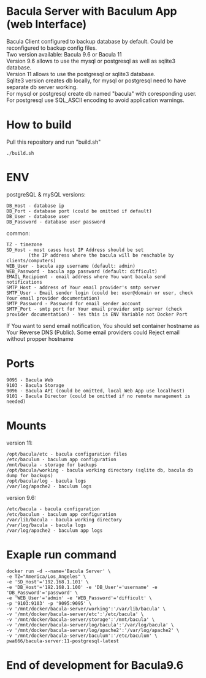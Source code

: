 # Bacula Server with Baculum App (web Interface)
Bacula Client configured to backup database by default. Could be reconfigured to backup config files.<br>
Two version available: Bacula 9.6 or Bacula 11 <br>
Version 9.6 allows to use the mysql or postgresql as well as sqlite3 database.<br>
Version 11 allows to use the postgresql or sqlite3 database.<br>
Sqlite3 version creates db locally, for mysql or postgresql need to have separate db server working.<br>
For mysql or postgresql create db named "bacula" with coresponding user.<br>
For postgresql use SQL_ASCII encoding to avoid application warnings.<br>

# How to build
Pull this repository and run "build.sh"
```
./build.sh
```

# ENV
postgreSQL & mySQL versions:
```
DB_Host - database ip
DB_Port - database port (could be omitted if default)
DB_User - database user
DB_Password - database user password
```

common:
```
TZ - timezone
SD_Host - most cases host IP Address should be set
        (the IP address where the bacula will be reachable by clients/computers)
WEB_User - bacula app username (default: admin)
WEB_Password - bacula app password (default: difficult)
EMAIL_Recipient - email address where You want bacula send notifications
SMTP_Host - address of Your email provider's smtp server
SMTP_User - Email sender login (could be: user@domain or user, check Your email provider documentation)
SMTP_Password - Password for email sender account
SMTP_Port - smtp port for Your email provider smtp server (check provider documentation) - Yes this is ENV Variable not Docker Port
```
If You want to send email notification, You should set container hostname as Your Reverse DNS (Public). Some email providers could Reject email without propper hostname

# Ports
```
9095 - Bacula Web
9103 - Bacula Storage
9096 - Bacula API (could be omitted, local Web App use localhost)
9101 - Bacula Director (could be omitted if no remote management is needed)
```
# Mounts
version 11:
```
/opt/bacula/etc - bacula configuration files
/etc/baculum - baculum app configuration
/mnt/bacula - storage for backups
/opt/bacula/working - bacula working directory (sqlite db, bacula db dump for backups)
/opt/bacula/log - bacula logs
/var/log/apache2 - baculum logs
```

version 9.6:
```
/etc/bacula - bacula configuration
/etc/baculum - baculum app configuration
/var/lib/bacula - bacula working directory
/var/log/bacula - bacula logs
/var/log/apache2 - baculum app logs
```

# Exaple run command
```
docker run -d --name='Bacula Server' \
-e TZ="America/Los_Angeles" \
-e 'SD_Host'='192.168.1.101' \
-e 'DB_Host'='192.168.1.100' -e 'DB_User'='username' -e 'DB_Password'='password' \
-e 'WEB_User'='admin' -e 'WEB_Password'='difficult' \
-p '9103:9103' -p '9095:9095' \
-v '/mnt/docker/bacula-server/working':'/var/lib/bacula' \
-v '/mnt/docker/bacula-server/etc':'/etc/bacula' \
-v '/mnt/docker/bacula-server/storage':'/mnt/bacula' \
-v '/mnt/docker/bacula-server/log/bacula':'/var/log/bacula' \
-v '/mnt/docker/bacula-server/log/apache2':'/var/log/apache2' \
-v '/mnt/docker/bacula-server/baculum':'/etc/baculum' \
pwa666/bacula-server:11-postgresql-latest
```

# End of development for Bacula9.6
